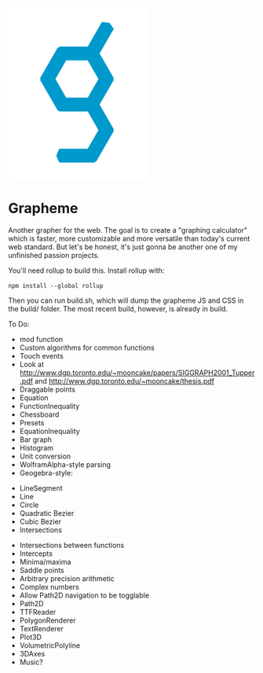 
![grapheme logo](grapheme_logo.svg)

# Grapheme
Another grapher for the web. The goal is to create a "graphing calculator" which is faster, more customizable and more versatile than today's current web standard. But let's be honest, it's just gonna be another one of my unfinished passion projects.

You'll need rollup to build this. Install rollup with:

```
npm install --global rollup
```

Then you can run build.sh, which will dump the grapheme JS and CSS in the build/ folder. The most recent build, however, is already in build.


To Do:

- mod function
- Custom algorithms for common functions
- Touch events
- Look at http://www.dgp.toronto.edu/~mooncake/papers/SIGGRAPH2001_Tupper.pdf and http://www.dgp.toronto.edu/~mooncake/thesis.pdf
- Draggable points
- Equation
- FunctionInequality
- Chessboard
- Presets
- EquationInequality
- Bar graph
- Histogram
- Unit conversion
- WolframAlpha-style parsing
- Geogebra-style:
* LineSegment
* Line
* Circle
* Quadratic Bezier
* Cubic Bezier
* Intersections
- Intersections between functions
- Intercepts
- Minima/maxima
- Saddle points
- Arbitrary precision arithmetic
- Complex numbers
- Allow Path2D navigation to be togglable
- Path2D
- TTFReader
- PolygonRenderer
- TextRenderer
- Plot3D
- VolumetricPolyline
- 3DAxes
- Music?

